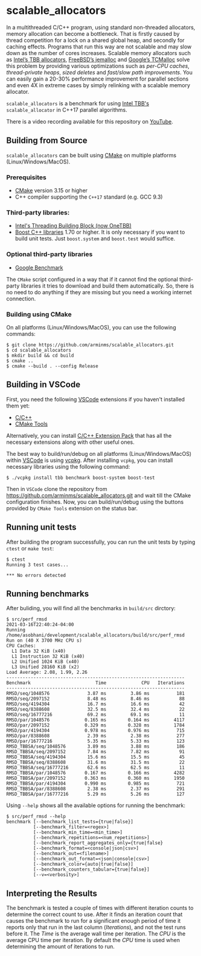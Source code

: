 # scalable_allocators
In a multithreaded C/C++ program, using standard non-threaded allocators, memory
allocation can become a bottleneck. That is firstly caused by thread competition
for a lock on a shared global heap, and secondly for caching effects. Programs
that run this way are not scalable and may slow down as the number of cores
increases. Scalable memory allocators such as
[Intel’s TBB allocators](https://github.com/oneapi-src/oneTBB),
[FreeBSD’s jemalloc](https://github.com/jemalloc/jemalloc) and
[Google’s TCMalloc](https://github.com/google/tcmalloc) solve this problem by
providing various optimizations such as *per-CPU caches*, *thread-private heaps*,
*sized deletes* and *fast/slow path improvements*. You can easily gain a 20-30%
performance improvement for parallel sections and even 4X in extreme cases by
simply relinking with a scalable memory allocator. 

`scalable_allocators` is a benchmark for using
[Intel TBB's](https://github.com/oneapi-src/oneTBB)
`scalable_allocator` in C++17 parallel algorithms.

There is a video recording available for this repository on [YouTube](https://www.youtube.com/watch?v=1UGwixrLQGU).

## Building from Source
`scalable_allocators` can be built using [CMake](https://cmake.org/) on multiple
platforms (Linux/Windows/MacOS).
### Prerequisites
* [CMake](https://cmake.org/) version 3.15 or higher
* C++ compiler supporting the `C++17` standard (e.g. GCC 9.3)

### Third-party libraries:

* [Intel's Threading Building Block (now OneTBB)](https://github.com/oneapi-src/oneTBB)
* [Boost C++ libraries](https://www.boost.org/) 1.70 or higher. It is only
   necessary if you want to build unit tests. Just `boost.system` and
   `boost.test` would suffice.

### Optional third-party libraries
* [Google Benchmark](https://github.com/google/benchmark)

The `CMake` script configured in a way that if it cannot find the optional
third-party libraries it tries to download and build them automatically. So,
there is no need to do anything if they are missing but you need a
working internet connection.
### Building using CMake
On all platforms (Linux/Windows/MacOS), you can use the following commands:
```
$ git clone https://github.com/arminms/scalable_allocators.git
$ cd scalable_allocators
$ mkdir build && cd build
$ cmake ..
$ cmake --build . --config Release
```
## Building in VSCode
First, you need the following [VSCode](https://code.visualstudio.com/) extensions
if you haven't installed them yet:
* [C/C++](https://marketplace.visualstudio.com/items?itemName=ms-vscode.cpptools)
* [CMake Tools](https://marketplace.visualstudio.com/items?itemName=ms-vscode.cmake-tools)

Alternatively, you can install
[C/C++ Extension Pack](https://marketplace.visualstudio.com/items?itemName=ms-vscode.cpptools-extension-pack)
that has all the necessary extensions along with other useful ones.

The best way to build/run/debug on all platforms (Linux/Windows/MacOS) within [VSCode](https://code.visualstudio.com/)
is using [vcpkg](https://docs.microsoft.com/en-us/cpp/build/vcpkg). After installing
`vcpkg`, you can install necessary libraries using the following
command:
```
$ ./vcpkg install tbb benchmark boost-system boost-test
```
Then in `VSCode` clone the repository from https://github.com/arminms/scalable_allocators.git
and wait till the CMake configuration finishes. Now, you can build/run/debug using
the buttons provided by `CMake Tools` extension on the status bar.
## Running unit tests
After building the program successfully, you can run the unit tests by typing
`ctest` or `make test`:
```
$ ctest
Running 3 test cases...

*** No errors detected
```
## Running benchmarks
After buliding, you will find all the benchmarks in `build/src` dirctory:
```
$ src/perf_rmsd
2021-03-16T22:40:24-04:00
Running /home/asobhani/development/scalable_allocators/build/src/perf_rmsd
Run on (40 X 3700 MHz CPU s)
CPU Caches:
  L1 Data 32 KiB (x40)
  L1 Instruction 32 KiB (x40)
  L2 Unified 1024 KiB (x40)
  L3 Unified 28160 KiB (x2)
Load Average: 2.08, 1.99, 2.26
------------------------------------------------------------------
Benchmark                        Time             CPU   Iterations
------------------------------------------------------------------
RMSD/seq/1048576              3.87 ms         3.86 ms          181
RMSD/seq/2097152              8.48 ms         8.46 ms           88
RMSD/seq/4194304              16.7 ms         16.6 ms           42
RMSD/seq/8388608              32.5 ms         32.4 ms           22
RMSD/seq/16777216             69.2 ms         69.1 ms           11
RMSD/par/1048576             0.165 ms        0.164 ms         4117
RMSD/par/2097152             0.329 ms        0.328 ms         1784
RMSD/par/4194304             0.978 ms        0.976 ms          715
RMSD/par/8388608              2.39 ms         2.38 ms          277
RMSD/par/16777216             5.35 ms         5.33 ms          123
RMSD_TBBSA/seq/1048576        3.89 ms         3.88 ms          186
RMSD_TBBSA/seq/2097152        7.84 ms         7.82 ms           91
RMSD_TBBSA/seq/4194304        15.6 ms         15.5 ms           45
RMSD_TBBSA/seq/8388608        31.6 ms         31.5 ms           22
RMSD_TBBSA/seq/16777216       62.6 ms         62.5 ms           11
RMSD_TBBSA/par/1048576       0.167 ms        0.166 ms         4282
RMSD_TBBSA/par/2097152       0.363 ms        0.360 ms         1950
RMSD_TBBSA/par/4194304       0.990 ms        0.985 ms          721
RMSD_TBBSA/par/8388608        2.38 ms         2.37 ms          291
RMSD_TBBSA/par/16777216       5.29 ms         5.26 ms          127
```
Using `--help` shows all the available options for running the benchmark:

```
$ src/perf_rmsd --help
benchmark [--benchmark_list_tests={true|false}]
          [--benchmark_filter=<regex>]
          [--benchmark_min_time=<min_time>]
          [--benchmark_repetitions=<num_repetitions>]
          [--benchmark_report_aggregates_only={true|false}
          [--benchmark_format=<console|json|csv>]
          [--benchmark_out=<filename>]
          [--benchmark_out_format=<json|console|csv>]
          [--benchmark_color={auto|true|false}]
          [--benchmark_counters_tabular={true|false}]
          [--v=<verbosity>]
```

## Interpreting the Results
The benchmark is tested a couple of times with different iteration counts to determine the correct count to use. After it finds an iteration count that causes the benchmark to run for a significant enough period of time it reports only that run in the last column (*Iterations*), and not the test runs before it. The *Time* is the average wall time per iteration. The *CPU* is the average CPU time per iteration. By default the *CPU* time is used when determining the amount of iterations to run.
